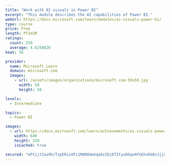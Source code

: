 ```yaml
---
title: "Work with AI visuals in Power BI"
excerpt: "This module describes the AI capabilities of Power BI."
webUrl: https://docs.microsoft.com/learn/modules/ai-visuals-power-bi/
type: course
price: Free
length: PT1H1M
ratings:
  count: 259
  average: 4.6254826
heat: 56

provider:
  name: Microsoft Learn
  domain: microsoft.com
  images:
    - url: /assets/images/organizations/microsoft.com-50x50.jpg
      width: 50
      height: 50

levels:
  - Intermediate

topics:
  - Power BI

images:
  - url: https://docs.microsoft.com/learn/achievements/ai-visuals-power-bi-social.png
    width: 640
    height: 320
    isCached: true

secured: "mTCijtZax9h/TzpERiuVPi1MQR8dwUqa6z2Dj6TItyuDOqo4FGEhvKb0sJjjXzrGiBZm35FWxO884ZhhU3qxr8GHpcjfrGiDjgu/RF/Czd5jpfJXR/mdB8IiiF6HfeOplRfOdTOiI5bXsVCt+fZfYiFKHTlu3TwLb7Q41sx28wxy1Is1a/kATTFaX2CQeDKfdNXL2OwELndNcqjZuqcNSu52zkT/qnM6lRrlfm17/i2YAcH9Taktc2kOprSrwhd7YKk8lb4l/93tfR7gLzH5olkJrwAMT4/hYjnJQ2JnoPomRdunuAlNV0eHB3KbgwNBAqjzU8c9q/RWqk6Q+STmBxA0wTJIy7JAufADNDQxdczveXlnXKGhLhfUGOi/rRWkGoTrW5GKKUVcgVV1guizppsAhjgRWudC1XEZgqv7cj4=;15O/bAUQztnhBze6fOUkQA=="
---
```


